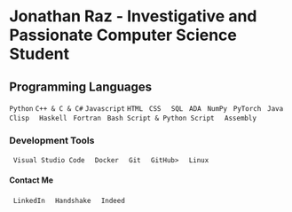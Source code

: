 <!--   my-header-img -->
<html> 
<head>
<h1> Jonathan Raz - Investigative and Passionate Computer Science Student</h1>
</head>
<h2> Programming Languages</h2>
<body>
 <code>Python</code>
 <code>C++ & C & C#</code>
 <code>Javascript</code>
 <code>HTML</code>
 <code> CSS </code>
 <code> SQL </code>
 <code>ADA</code>
 <code> NumPy</code>
 <code> PyTorch</code>
 <code> Java </code>
 <code> Clisp </code>
 <code> Haskell</code>
 <code> Fortran</code>
 <code> Bash Script & Python Script </code>
 <code> Assembly </code>
 <h3> Development Tools</h3>
 <body> 
 <code> Visual Studio Code </code>
 <code> Docker </code>
 <code> Git </code>
 <code> GitHub> </code>
 <code> Linux </code>
 <h4> Contact Me </h4>
 <body> 
 <code> LinkedIn </code>
 <code> Handshake </code>
 <code> Indeed </code>
 </body>
 </body>
</body>
</body>
</html>

                                                                                                                                                                                                                                                                                                                                                                                                                                                                                                                                                                                                       
